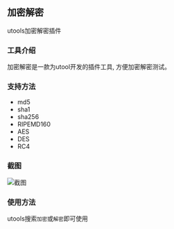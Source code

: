 ## 加密解密
utools加密解密插件

### 工具介绍
加密解密是一款为utool开发的插件工具, 方便加密解密测试。


### 支持方法
- md5
- sha1
- sha256
- RIPEMD160
- AES
- DES
- RC4

### 截图
![截图](https://raw.githubusercontent.com/crazykun/utools-encrypt/main/img/screenshot.png)

### 使用方法
utools搜索`加密`或`解密`即可使用